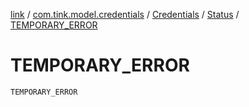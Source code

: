 [link](../../../index.md) / [com.tink.model.credentials](../../index.md) / [Credentials](../index.md) / [Status](index.md) / [TEMPORARY_ERROR](./-t-e-m-p-o-r-a-r-y_-e-r-r-o-r.md)

# TEMPORARY_ERROR

`TEMPORARY_ERROR`
